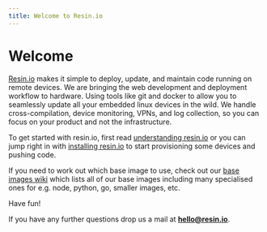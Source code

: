 ```yaml
---
title: Welcome to Resin.io
---
```


# Welcome

[Resin.io][resin] makes it simple to deploy, update, and maintain code running on remote devices. We are bringing the web development and deployment workflow to hardware. Using tools like git and docker to allow you to seamlessly update all your embedded linux devices in the wild. We handle cross-compilation, device monitoring, VPNs, and log collection, so you can focus on your product and not the infrastructure.

To get started with resin.io, first read [understanding resin.io][understanding] or you can jump right in with [installing resin.io][installing] to start provisioning some devices and pushing code.

If you need to work out which base image to use, check out our [base images wiki][base-images-wiki] which lists all of our base images including many specialised ones for e.g. node, python, go, smaller images, etc.

Have fun!

If you have any further questions drop us a mail at **hello@resin.io**.

[resin]:http://resin.io
[installing]:/installing/gettingStarted
[understanding]:/understanding/understanding-code-deployment
[base-images-wiki]:/runtime/resin-base-images

